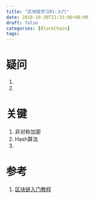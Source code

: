 ```yaml
---
title: "区块链学习01-入门"
date: 2018-10-30T21:33:06+08:00
draft: false
categories: [BlockChain]
tags: 
---
```


# 疑问
1.  
2. 

# 关键
1. 非对称加密
2. Hash算法
3.  

# 参考
1. [区块链入门教程](http://www.ruanyifeng.com/blog/2017/12/blockchain-tutorial.html)


